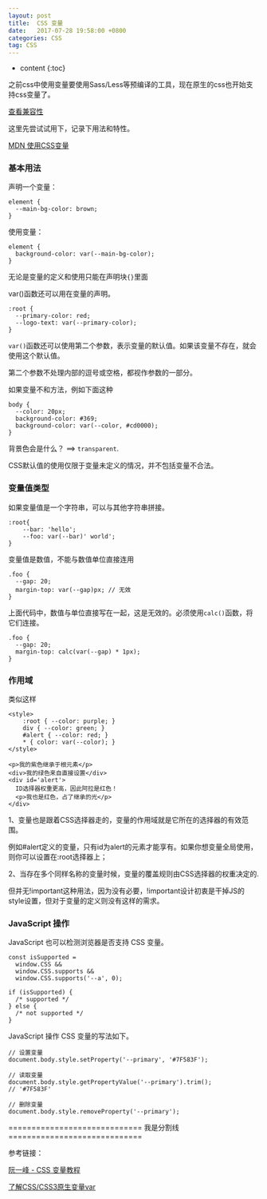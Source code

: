 ```yaml
---
layout: post
title:  CSS 变量
date:   2017-07-28 19:58:00 +0800
categories: CSS
tag: CSS
---
```


* content
{:toc}

之前css中使用变量要使用Sass/Less等预编译的工具，现在原生的css也开始支持css变量了。

[查看兼容性](https://caniuse.com/#search=CSS%20Variables)

这里先尝试试用下，记录下用法和特性。

[MDN 使用CSS变量](https://developer.mozilla.org/zh-CN/docs/Web/CSS/Using_CSS_variables)

### 基本用法

声明一个变量：

```
element {
  --main-bg-color: brown;
}
```
 
使用变量：

```
element {
  background-color: var(--main-bg-color);
}
```

无论是变量的定义和使用只能在声明块`{}`里面

var()函数还可以用在变量的声明。

```
:root {
  --primary-color: red;
  --logo-text: var(--primary-color);
}
```

`var()`函数还可以使用第二个参数，表示变量的默认值。如果该变量不存在，就会使用这个默认值。

第二个参数不处理内部的逗号或空格，都视作参数的一部分。

如果变量不和方法，例如下面这种

```
body {
  --color: 20px;
  background-color: #369;
  background-color: var(--color, #cd0000);
}
```

背景色会是什么？ ==> `transparent`.

CSS默认值的使用仅限于变量未定义的情况，并不包括变量不合法。

### 变量值类型

如果变量值是一个字符串，可以与其他字符串拼接。

```
:root{
	--bar: 'hello';
	--foo: var(--bar)' world';
}
```

变量值是数值，不能与数值单位直接连用

```
.foo {
  --gap: 20;
  margin-top: var(--gap)px; // 无效 
}
```

上面代码中，数值与单位直接写在一起，这是无效的。必须使用`calc()`函数，将它们连接。

```
.foo {
  --gap: 20;
  margin-top: calc(var(--gap) * 1px);
}
```

### 作用域

类似这样

```
<style>
	:root { --color: purple; }
	div { --color: green; }
	#alert { --color: red; }
	* { color: var(--color); }
</style>

<p>我的紫色继承于根元素</p>
<div>我的绿色来自直接设置</div>
<div id='alert'>
  ID选择器权重更高，因此阿拉是红色！
  <p>我也是红色，占了继承的光</p>
</div>
```

1、变量也是跟着CSS选择器走的，变量的作用域就是它所在的选择器的有效范围。

例如#alert定义的变量，只有id为alert的元素才能享有。如果你想变量全局使用，则你可以设置在:root选择器上；

2、当存在多个同样名称的变量时候，变量的覆盖规则由CSS选择器的权重决定的.

但并无!important这种用法，因为没有必要，!important设计初衷是干掉JS的style设置，但对于变量的定义则没有这样的需求。


### JavaScript 操作

JavaScript 也可以检测浏览器是否支持 CSS 变量。

```
const isSupported =
  window.CSS &&
  window.CSS.supports &&
  window.CSS.supports('--a', 0);

if (isSupported) {
  /* supported */
} else {
  /* not supported */
}
```

JavaScript 操作 CSS 变量的写法如下。

```
// 设置变量
document.body.style.setProperty('--primary', '#7F583F');

// 读取变量
document.body.style.getPropertyValue('--primary').trim();
// '#7F583F'

// 删除变量
document.body.style.removeProperty('--primary');
```

============================= 我是分割线 =============================

参考链接：

[阮一峰 - CSS 变量教程](http://www.ruanyifeng.com/blog/2017/05/css-variables.html)

[了解CSS/CSS3原生变量var](http://www.zhangxinxu.com/wordpress/2016/11/css-css3-variables-var/)